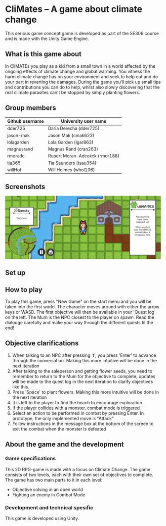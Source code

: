 # CliMates – A game about climate change 
This serious game concept game is developed as part of the SE306 course and is made with the Unity Game Engine. 

## What is this game about
In CliMATEs you play as a kid from a small town in a world affected by the ongoing effects of climate change and global warming. You vitness the harm climate change has on your environment and seek to help out and do your part in reverting the damages. 
During the game you'll pick up small tips and contributions you can do to help, whilst also slowly discovering that the real climate parasites can't be stopped by simply planting flowers. 

## Group members
| Github username | University user name |
|---|---|
| dder725 | Daria Derecha (dder725) | 
| jason-mak | Jason Mak (cmak623) |
| lolagarden | Lola Garden (lgar863) |
| magnusrand | Magnus Rand (cran263) |
| rmoradc | Rupert Moran-Adcokck (rmor188) |
| tia365 | Tia Saunders (tsau354) |
| willHol | Will Holmes (whol106) |

## Screenshots
![Game screen](Screenshots/game_screen.png)

## Set up

## How to play
To play this game, press "New Game" on the start menu and you will be taken into the first world. The character moves around with either the arrow keys or WASD. The first objective will then be available in your 'Quest log' on the left. The Mum is the NPC closest to the player on spawn. Read the dialouge carefully and make your way through the different quests til the end!

## Objective clarifications
1. When talking to an NPC after pressing 't', you press 'Enter' to advance through the conversation. Making this more intuitive will be done in the next iteration
2. After talking to the saleperson and getting flower seeds, you need to remember to return to the Mum for the objective to complete, updates will be made to the quest log in the next iteration to clarify objectives like this.
3. Press 'Space' to plant flowers. Making this more intuitive will be done in the next iteration
4. It is left to the player to find the beach to encourage exploration.
5. If the player collides with a monster, combat mode is triggered 
6. Select an action to be performed in combat by pressing Enter. In prototype, the only implemented move is "Attack"
7. Follow instructions in the message box at the bottom of the screen to exit the combat when the monster is defeated

## About the game and the development
### Game specifications 
This 2D RPG-game is made with a focus on Climate Change. The game consists of two levels, each with their own set of objectives to complete. The game has two main parts to it in each level: 
- Objective solving in an open world
- Fighting an enemy in Combat Mode

### Development and technical spesific
This game is developed using Unity. <Add something more about technicalities about the game here>

